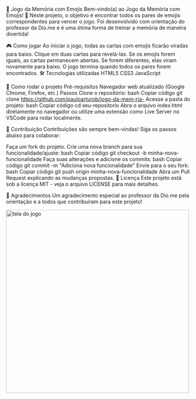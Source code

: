 
🧠 Jogo da Memória com Emojis
Bem-vindo(a) ao Jogo da Memória com Emojis! 🎉
Neste projeto, o objetivo é encontrar todos os pares de emojis correspondentes para vencer o jogo. Foi desenvolvido com orientação do professor da Dio.me e é uma ótima forma de treinar a memória de maneira divertida!


🎮 Como jogar
Ao iniciar o jogo, todas as cartas com emojis ficarão viradas para baixo.
Clique em duas cartas para revelá-las.
Se os emojis forem iguais, as cartas permanecem abertas.
Se forem diferentes, elas viram novamente para baixo.
O jogo termina quando todos os pares forem encontrados.
🛠️ Tecnologias utilizadas
HTML5
CSS3
JavaScript


🚀 Como rodar o projeto
Pré-requisitos
Navegador web atualizado (Google Chrome, Firefox, etc.)
Passos
Clone o repositório:
bash
Copiar código
git clone https://github.com/pauloarturob/jogo-da-mem-ria-
Acesse a pasta do projeto:
bash
Copiar código
cd seu-repositorio
Abra o arquivo index.html diretamente no navegador ou utilize uma extensão como Live Server no VSCode para rodar localmente.


🤝 Contribuição
Contribuições são sempre bem-vindas! Siga os passos abaixo para colaborar:

Faça um fork do projeto.
Crie uma nova branch para sua funcionalidade/ajuste:
bash
Copiar código
git checkout -b minha-nova-funcionalidade
Faça suas alterações e adicione os commits:
bash
Copiar código
git commit -m "Adiciona nova funcionalidade"
Envie para o seu fork:
bash
Copiar código
git push origin minha-nova-funcionalidade
Abra um Pull Request explicando as mudanças propostas.
📄 Licença
Este projeto está sob a licença MIT - veja o arquivo LICENSE para mais detalhes.

👏 Agradecimentos
Um agradecimento especial ao professor da Dio.me pela orientação e a todos que contribuíram para este projeto!

<div class="telaJogo">
    <img src="https://github.com/user-attachments/assets/35315c91-fb6b-4413-ab5a-cd79dd9ff228" alt="tela do jogo" width="500px">
</div>